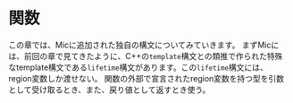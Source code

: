 # 関数
この章では、Micに追加された独自の構文についてみていきます。
まずMicには、前回の章で見てきたように、C++の`template`構文との類推で作られた特殊なtemplate構文である`lifetime`構文があります。この`lifetime`構文には、region変数しか渡せない。
関数の外部で宣言されたregion変数を持つ型を引数として受け取るとき、また、戻り値として返すとき使う。